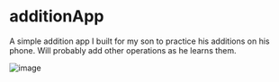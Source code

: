 # additionApp

A simple addition app I built for my son to practice his additions on his phone. Will probably add other operations as he learns them.

![image](https://i.imgur.com/ZJcgFnd.png)
